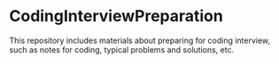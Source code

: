 # CodingInterviewPreparation
This repository includes materials about preparing for coding interview, such as notes for coding, typical problems and solutions, etc.
